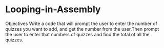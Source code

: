 # Looping-in-Assembly
Objectives
Write a code that will prompt the user to enter the number of quizzes you want to add, and get 
the number from the user.Then prompt the user to enter that numbers of quizzes and find the total of all the quizzes. 
